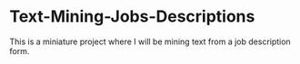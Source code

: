 # Text-Mining-Jobs-Descriptions
This is a miniature project where I will be mining text from a job description form. 
